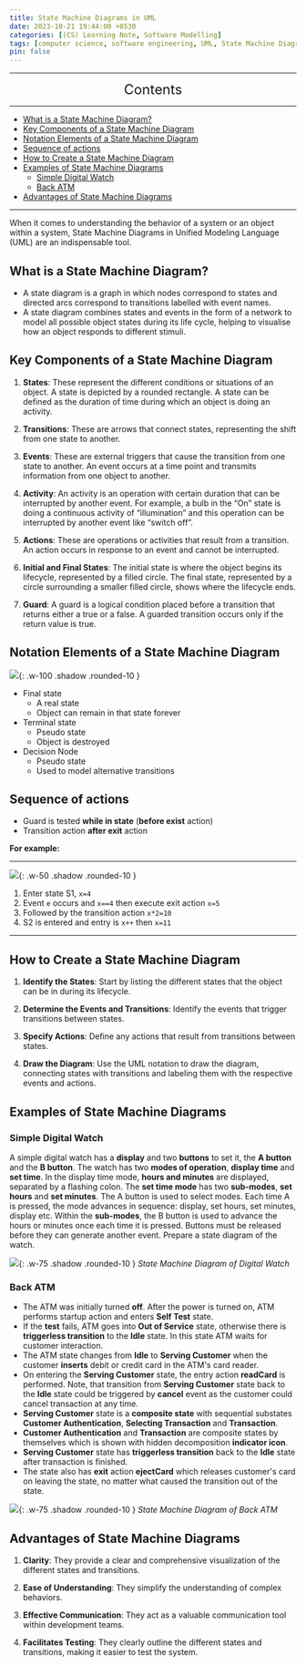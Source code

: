 ```yaml
---
title: State Machine Diagrams in UML
date: 2023-10-21 19:44:00 +0530
categories: [(CS) Learning Note, Software Modelling]
tags: [computer science, software engineering, UML, State Machine Diagrams]
pin: false
---
```


---
<center><font size='5'> Contents </font></center>

---

<!-- TOC -->
  * [What is a State Machine Diagram?](#what-is-a-state-machine-diagram)
  * [Key Components of a State Machine Diagram](#key-components-of-a-state-machine-diagram)
  * [Notation Elements of a State Machine Diagram](#notation-elements-of-a-state-machine-diagram)
  * [Sequence of actions](#sequence-of-actions)
  * [How to Create a State Machine Diagram](#how-to-create-a-state-machine-diagram)
  * [Examples of State Machine Diagrams](#examples-of-state-machine-diagrams)
    * [Simple Digital Watch](#simple-digital-watch)
    * [Back ATM](#back-atm)
  * [Advantages of State Machine Diagrams](#advantages-of-state-machine-diagrams)
<!-- TOC -->

---


When it comes to understanding the behavior of a system or an object within a system, State Machine Diagrams in Unified Modeling Language (UML) are an indispensable tool. 

## What is a State Machine Diagram?

- A state diagram is a graph in which nodes correspond to states and directed arcs correspond to transitions labelled with event names.
- A state diagram combines states and events in the form of a network to model all possible object states during its life cycle, helping to visualise how an object responds to different stimuli.

## Key Components of a State Machine Diagram

1. **States**: These represent the different conditions or situations of an object. A state is depicted by a rounded rectangle. A state can be defined as the duration of time during which an object is doing an activity.

2. **Transitions**: These are arrows that connect states, representing the shift from one state to another.

3. **Events**: These are external triggers that cause the transition from one state to another. An event occurs at a time point and transmits information from one object to another.

4. **Activity**: An activity is an operation with certain duration that can be interrupted by another event. For example, a bulb in the “On” state is doing a continuous activity of “illumination” and this operation can be interrupted by another event like “switch off”.

5. **Actions**: These are operations or activities that result from a transition. An action occurs in response to an event and cannot be interrupted.
 
6. **Initial and Final States**: The initial state is where the object begins its lifecycle, represented by a filled circle. The final state, represented by a circle surrounding a smaller filled circle, shows where the lifecycle ends.

7. **Guard**: A guard is a logical condition placed before a transition that returns either a true or a false. A guarded transition occurs only if the return value is true.

## Notation Elements of a State Machine Diagram

![](https://i.postimg.cc/VLVT6gR4/smd1.png){: .w-100 .shadow .rounded-10 }


- Final state
  - A real state
  - Object can remain in that state forever
- Terminal state
  - Pseudo state
  - Object is destroyed
- Decision Node
  - Pseudo state
  - Used to model alternative transitions


## Sequence of actions

- Guard is tested **while in state** (**before exist** action)
- Transition action **after exit** action

**For example:**

---

![](https://i.postimg.cc/NjbBDM3L/smd2.png){: .w-50 .shadow .rounded-10 }

1. Enter state S1, `x=4`
2. Event `e` occurs and `x==4` then execute exit action `x=5`
3. Followed by the transition action `x*2=10`
4. S2 is entered and entry is `x++` then `x=11`

---


## How to Create a State Machine Diagram

1. **Identify the States**: Start by listing the different states that the object can be in during its lifecycle.

2. **Determine the Events and Transitions**: Identify the events that trigger transitions between states.

3. **Specify Actions**: Define any actions that result from transitions between states.

4. **Draw the Diagram**: Use the UML notation to draw the diagram, connecting states with transitions and labeling them with the respective events and actions.

## Examples of State Machine Diagrams

### Simple Digital Watch

A simple digital watch has a **display** and two **buttons** to set it, the **A button** and the **B button**. The watch has two **modes of operation**, **display time** and **set time**. In the display time mode, **hours and minutes** are displayed, separated by a flashing colon. The **set time mode** has two **sub-modes**, **set hours** and **set minutes**. The A button is used to select modes. Each time A is pressed, the mode advances in sequence: display, set hours, set minutes, display etc. Within the **sub-modes**, the B button is used to advance the hours or minutes once each time it is pressed. Buttons must be released before they can generate another event. Prepare a state diagram of the watch.

![](https://i.postimg.cc/ZqQq4nK0/smd4.png){: .w-75 .shadow .rounded-10 }
_State Machine Diagram of Digital Watch_

### Back ATM

- The ATM was initially turned **off**. After the power is turned on, ATM performs startup action and enters **Self Test** state.
- If the **test** fails, ATM goes into **Out of Service** state, otherwise there is **triggerless transition** to the **Idle** state. In this state ATM waits for customer interaction.
- The ATM state changes from **Idle** to **Serving Customer** when the customer **inserts** debit or credit card in the ATM's card reader.
- On entering the **Serving Customer** state, the entry action **readCard** is performed. Note, that transition from **Serving Customer** state back to the **Idle** state could be triggered by **cancel** event as the customer could cancel transaction at any time.
- **Serving Customer** state is a **composite state** with sequential substates **Customer Authentication**, **Selecting Transaction** and **Transaction**.
- **Customer Authentication** and **Transaction** are composite states by themselves which is shown with hidden decomposition **indicator icon**.
- **Serving Customer** state has **triggerless transition** back to the **Idle** state after transaction is finished.
- The state also has **exit** action **ejectCard** which releases customer's card on leaving the state, no matter what caused the transition out of the state.


![](https://i.postimg.cc/44z0T0WT/smd3.png){: .w-75 .shadow .rounded-10 }
_State Machine Diagram of Back ATM_

## Advantages of State Machine Diagrams

1. **Clarity**: They provide a clear and comprehensive visualization of the different states and transitions.

2. **Ease of Understanding**: They simplify the understanding of complex behaviors.

3. **Effective Communication**: They act as a valuable communication tool within development teams.

4. **Facilitates Testing**: They clearly outline the different states and transitions, making it easier to test the system.

